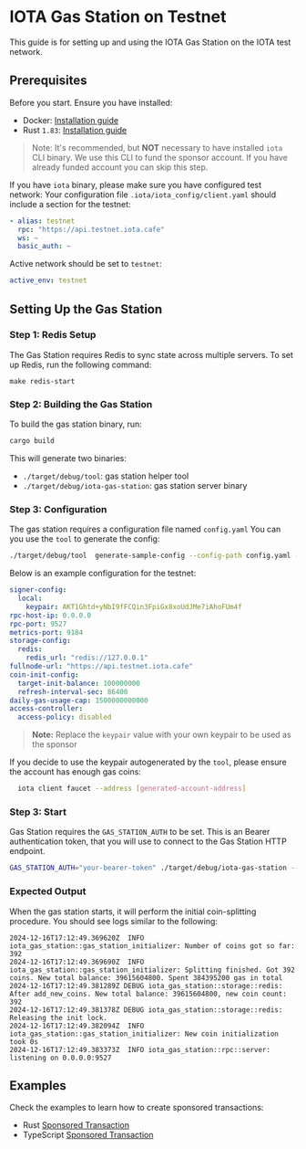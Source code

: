 # IOTA Gas Station on Testnet

This guide is for setting up and using the IOTA Gas Station on the IOTA test network.

## Prerequisites

Before you start. Ensure you have installed:

- Docker: [Installation guide](https://docs.docker.com/engine/install/)
- Rust `1.83`: [Installation guide](https://www.rust-lang.org/tools/install)

>Note: It's recommended, but **NOT** necessary to have installed `iota` CLI binary. We use this CLI to fund the sponsor account. If you have already funded account you can skip this step.

If you have `iota` binary, please make sure you have configured test network:
Your configuration file `.iota/iota_config/client.yaml` should include a section for the testnet:

  ```yaml
  - alias: testnet
    rpc: "https://api.testnet.iota.cafe"
    ws: ~
    basic_auth: ~
  ```

Active network should be set to `testnet`:

  ```yaml
  active_env: testnet
  ```

## Setting Up the Gas Station

### Step 1: Redis Setup

The Gas Station requires Redis to sync state across multiple servers.
To set up Redis, run the following command:

```shell
make redis-start
```

### Step 2: Building the Gas Station

To build the gas station binary, run:

```bash
cargo build
```

This will generate two binaries:

- `./target/debug/tool`: gas station helper tool
- `./target/debug/iota-gas-station`: gas station server binary

### Step 3: Configuration

The gas station requires a configuration file named `config.yaml`
You can you use the `tool` to generate the config:

```bash
./target/debug/tool  generate-sample-config --config-path config.yaml --network testnet
```

Below is an example configuration for the testnet:

```yaml
signer-config:
  local:
    keypair: AKT1Ghtd+yNbI9fFCQin3FpiGx8xoUdJMe7iAhoFUm4f
rpc-host-ip: 0.0.0.0
rpc-port: 9527
metrics-port: 9184
storage-config:
  redis:
    redis_url: "redis://127.0.0.1"
fullnode-url: "https://api.testnet.iota.cafe"
coin-init-config:
  target-init-balance: 100000000
  refresh-interval-sec: 86400
daily-gas-usage-cap: 1500000000000
access-controller:
  access-policy: disabled
```

> **Note:** Replace the `keypair` value with your own keypair to be used as the sponsor

 If you decide to use the keypair autogenerated by the `tool`, please ensure the account has enough gas coins:

```bash
  iota client faucet --address [generated-account-address]
```

### Step 3: Start

Gas Station requires the `GAS_STATION_AUTH` to be set. This is an Bearer authentication token, that you will use to connect to the Gas Station HTTP endpoint.

```bash
GAS_STATION_AUTH="your-bearer-token" ./target/debug/iota-gas-station --config-path config.yaml
```

### Expected Output

When the gas station starts, it will perform the initial coin-splitting procedure. You should see logs similar to the following:

```log
2024-12-16T17:12:49.369620Z  INFO iota_gas_station::gas_station_initializer: Number of coins got so far: 392
2024-12-16T17:12:49.369690Z  INFO iota_gas_station::gas_station_initializer: Splitting finished. Got 392 coins. New total balance: 39615604800. Spent 384395200 gas in total
2024-12-16T17:12:49.381289Z DEBUG iota_gas_station::storage::redis: After add_new_coins. New total balance: 39615604800, new coin count: 392
2024-12-16T17:12:49.381378Z DEBUG iota_gas_station::storage::redis: Releasing the init lock.
2024-12-16T17:12:49.382094Z  INFO iota_gas_station::gas_station_initializer: New coin initialization took 0s
2024-12-16T17:12:49.383373Z  INFO iota_gas_station::rpc::server: listening on 0.0.0.0:9527
```

## Examples

Check the examples to learn how to create sponsored transactions:

- Rust [Sponsored Transaction](examples/rust/README.md)
- TypeScript [Sponsored Transaction](examples/ts/README.md)
